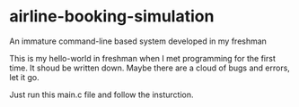 # airline-booking-simulation
An immature command-line based system developed in my freshman

This is my hello-world in freshman when I met programming for the first time. It shoud be written down. Maybe there are a cloud of bugs and errors, let it go.

Just run this main.c file and follow the insturction.

